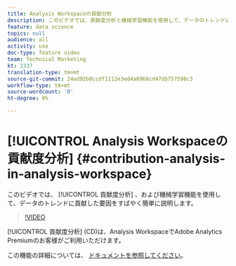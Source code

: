 ```yaml
---
title: Analysis Workspaceの貢献分析
description: このビデオでは、貢献度分析と機械学習機能を使用して、データのトレンドに貢献した要因をすばやく簡単に説明します。
feature: data science
topics: null
audience: all
activity: use
doc-type: feature video
team: Technical Marketing
kt: 2337
translation-type: tm+mt
source-git-commit: 24ad92b0ccdf1112e3ed4a0968cd47db757598c3
workflow-type: tm+mt
source-wordcount: '0'
ht-degree: 0%

---
```



# [!UICONTROL Analysis Workspaceの貢献度分析] {#contribution-analysis-in-analysis-workspace}

このビデオでは、 [!UICONTROL 貢献度分析] 、および機械学習機能を使用して、データのトレンドに貢献した要因をすばやく簡単に説明します。

>[!VIDEO](https://video.tv.adobe.com/v/25443/?quality=12)

[!UICONTROL 貢献度分析] (CD)は、Analysis WorkspaceでAdobe Analytics Premiumのお客様がご利用いただけます。

この機能の詳細については、 [ドキュメントを参照してください](https://marketing.adobe.com/resources/help/ja_JP/analytics/analysis-workspace/anomaly_detection.html)。
